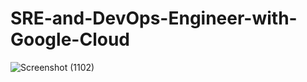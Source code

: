 # SRE-and-DevOps-Engineer-with-Google-Cloud

![Screenshot (1102)](https://user-images.githubusercontent.com/46487696/104850500-73633980-5915-11eb-9f0a-3a429f8aa6cc.png)

